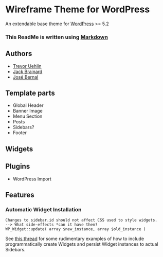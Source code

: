 # Wireframe Theme for WordPress
An extendable base theme for [WordPress](https://wordpress.org) >= 5.2

### This ReadMe is written using [Markdown](https://daringfireball.net/projects/markdown/syntax#precode)

## Authors
- [Trevor Uehlin](https://link.to.github.org)
- [Jack Brainard](https://link.to.github.org)
- [José Bernal](https://github.com/ocdladefense/wireframe)

## Template parts
* Global Header
* Banner Image
* Menu Section
* Posts
* Sidebars?
* Footer

## Widgets



## Plugins
- WordPress Import

## Features
### Automatic Widget Installation
    Changes to sidebar.id should not affect CSS used to style widgets.
    --> What side-effects *can it have then?
    WP_Widget::update( array $new_instance, array $old_instance )
    
See [this thread](https://wordpress.stackexchange.com/questions/26557/programmatically-add-widgets-to-sidebars) for some rudimentary examples of how to include programmatically create Widgets and persist Widget instances to actual Sidebars.

